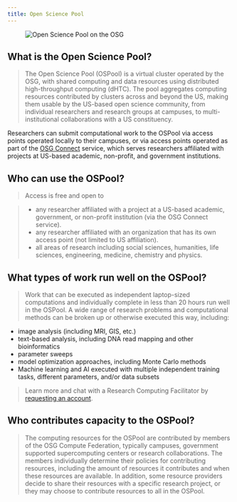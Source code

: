 ```yaml
---
title: Open Science Pool
---
```


<figure class="figure">
  <img src="{{site.baseurl}}/assets/images/OSGPools.jpg" class="figure-img img-fluid rounded" alt="Open Science Pool on the OSG">
</figure>

## What is the Open Science Pool?

> The Open Science Pool (OSPool) is a virtual cluster operated by the OSG, with shared computing and data resources using distributed high-throughput computing (dHTC). The pool aggregates computing resources contributed by clusters across and beyond the US, making them usable by the US-based open science community, from individual researchers and research groups at campuses, to multi-institutional collaborations with a US constituency. 

Researchers can submit computational work to the OSPool via access points operated locally to their campuses, or via access points operated as part of the [OSG Connect](https://connect.osg-htc.org/) service, which serves researchers affiliated with projects at US-based academic, non-profit, and government institutions.

## Who can use the OSPool?

> Access is free and open to

>- any researcher affiliated with a project at a US-based academic, government, or non-profit institution (via the OSG Connect service).
>- any researcher affiliated with an organization that has its own access point (not limited to US affiliation). 
>- all areas of research including social sciences, humanities, life sciences, engineering, medicine, chemistry and physics. 

## What types of work run well on the OSPool?

> Work that can be executed as independent laptop-sized computations and individually complete in less than 20 hours run well in the OSPool. A wide range of research problems and computational methods can be broken up or otherwise executed this way, including:

- image analysis (including MRI, GIS, etc.)
- text-based analysis, including DNA read mapping and other bioinformatics
- parameter sweeps
- model optimization approaches, including Monte Carlo methods
- Machine learning and AI executed with multiple independent training tasks, different parameters, and/or data subsets

>Learn more and chat with a Research Computing Facilitator by [requesting an account](https://www.connect.osg-htc.org/).

## Who contributes capacity to the OSPool?

> The computing resources for the OSPool are contributed by members of the OSG Compute Federation, typically campuses, government supported supercomputing centers or research collaborations. The members individually determine their policies for contributing resources, including the amount of resources it contributes and when these resources are available. In addition, some resource providers decide to share their resources with a specific research project, or they may choose to contribute resources to all in the OSPool.
